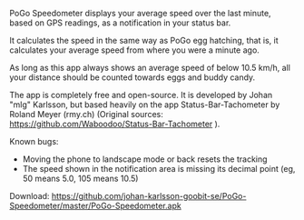 PoGo Speedometer displays your average speed over the last minute, based on GPS readings, as a notification in your status bar.

It calculates the speed in the same way as PoGo egg hatching, that is, it calculates your average speed from where you were a minute ago.

As long as this app always shows an average speed of below 10.5 km/h, all your distance should be counted towards eggs and buddy candy.

The app is completely free and open-source. It is developed by Johan "mlg" Karlsson, but based heavily on the app Status-Bar-Tachometer by Roland Meyer (rmy.ch) (Original sources: https://github.com/Waboodoo/Status-Bar-Tachometer ).

Known bugs:
 * Moving the phone to landscape mode or back resets the tracking
 * The speed shown in the notification area is missing its decimal point (eg, 50 means 5.0, 105 means 10.5)

Download: https://github.com/johan-karlsson-goobit-se/PoGo-Speedometer/master/PoGo-Speedometer.apk
